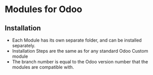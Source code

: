 # Modules for Odoo
## Installation
- Each Module has its own separate folder, and can be installed separately.
- Installation Steps are the same as for any standard Odoo Custom module
- The branch number is equal to the Odoo version number that the modules are compatible with.
